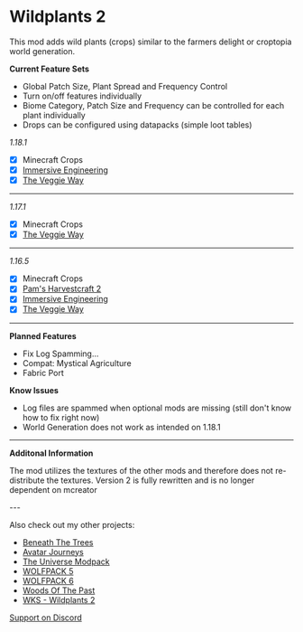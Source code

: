 # Wildplants 2

This mod adds wild plants (crops) similar to the farmers delight or croptopia world generation.

**Current Feature Sets**

- Global Patch Size, Plant Spread and Frequency Control
- Turn on/off features individually
- Biome Category, Patch Size and Frequency can be controlled for each plant individually
- Drops can be configured using datapacks (simple loot tables)

*1.18.1*

- [x] Minecraft Crops
- [x] [Immersive Engineering](https://www.curseforge.com/minecraft/mc-mods/immersive-engineering)
- [x] [The Veggie Way](https://www.curseforge.com/minecraft/mc-mods/the-veggie-way)
  
---

*1.17.1*

- [x] Minecraft Crops
- [x] [The Veggie Way](https://www.curseforge.com/minecraft/mc-mods/the-veggie-way)

---

*1.16.5*

- [x] Minecraft Crops
- [x] [Pam's Harvestcraft 2](https://www.curseforge.com/minecraft/mc-mods/pams-harvestcraft-2-crops)
- [x] [Immersive Engineering](https://www.curseforge.com/minecraft/mc-mods/immersive-engineering)
- [x] [The Veggie Way](https://www.curseforge.com/minecraft/mc-mods/the-veggie-way)

---


**Planned Features**

- Fix Log Spamming...
- Compat: Mystical Agriculture
- Fabric Port


**Know Issues**

- Log files are spammed when optional mods are missing (still don't know how to fix right now)
- World Generation does not work as intended on 1.18.1

---

**Additonal Information**

The mod utilizes the textures of the other mods and therefore does not re-distribute the textures.
Version 2 is fully rewritten and is no longer dependent on mcreator

--- 

Also check out my other projects:

- [Beneath The Trees](https://www.curseforge.com/minecraft/modpacks/beneath-the-trees)
- [Avatar Journeys](https://www.curseforge.com/minecraft/modpacks/avatar-journeys)
- [The Universe Modpack](https://www.curseforge.com/minecraft/modpacks/universe-modpack)
- [WOLFPACK 5](https://www.curseforge.com/minecraft/modpacks/wolfpack-5)
- [WOLFPACK 6](https://www.curseforge.com/minecraft/modpacks/wolfpack-6)
- [Woods Of The Past](https://www.curseforge.com/minecraft/modpacks/woods-of-the-past)
- [WKS - Wildplants 2](https://www.curseforge.com/minecraft/mc-mods/wks-wildplants)


[Support on Discord](https://discord.gg/gHcHGuDY)
